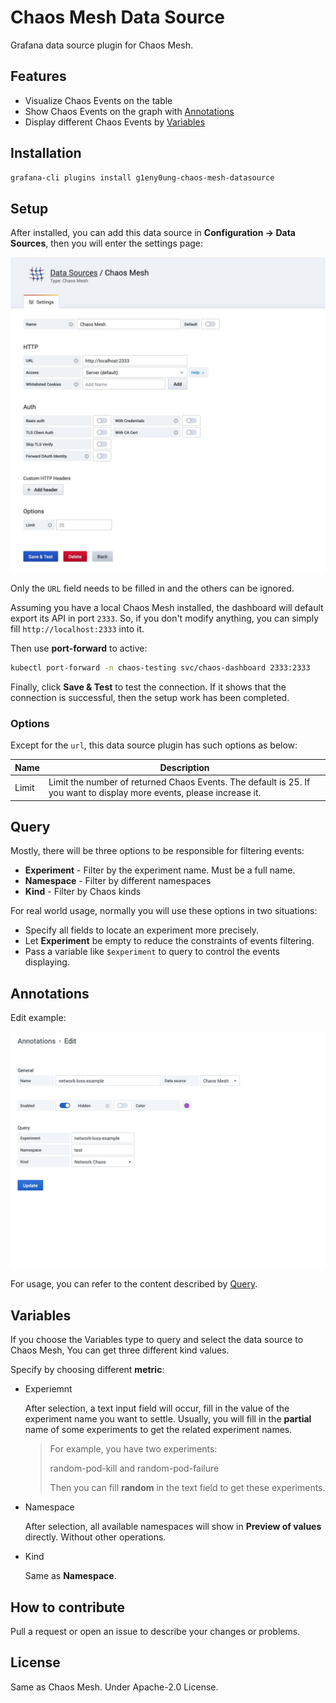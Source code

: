 # Chaos Mesh Data Source

Grafana data source plugin for Chaos Mesh.

## Features

- Visualize Chaos Events on the table
- Show Chaos Events on the graph with [Annotations](https://grafana.com/docs/grafana/latest/dashboards/annotations/)
- Display different Chaos Events by [Variables](https://grafana.com/docs/grafana/latest/variables/)

## Installation

```sh
grafana-cli plugins install g1eny0ung-chaos-mesh-datasource
```

## Setup

After installed, you can add this data source in **Configuration -> Data Sources**, then you will enter the settings page:

![Data Source settings](https://raw.githubusercontent.com/g1eny0ung/grafana-chaos-mesh-datasource/master/img/settings.jpg)

Only the `URL` field needs to be filled in and the others can be ignored.

Assuming you have a local Chaos Mesh installed, the dashboard will default export its API in port `2333`. So, if you don't modify anything, you can simply fill `http://localhost:2333` into it.

Then use **port-forward** to active:

```sh
kubectl port-forward -n chaos-testing svc/chaos-dashboard 2333:2333
```

Finally, click **Save & Test** to test the connection. If it shows that the connection is successful, then the setup work has been completed.

### Options

Except for the `url`, this data source plugin has such options as below:

| Name  | Description                                                                                                           |
| ----- | --------------------------------------------------------------------------------------------------------------------- |
| Limit | Limit the number of returned Chaos Events. The default is 25. If you want to display more events, please increase it. |

## Query

Mostly, there will be three options to be responsible for filtering events:

- **Experiment** - Filter by the experiment name. Must be a full name.
- **Namespace** - Filter by different namespaces
- **Kind** - Filter by Chaos kinds

For real world usage, normally you will use these options in two situations:

- Specify all fields to locate an experiment more precisely.
- Let **Experiment** be empty to reduce the constraints of events filtering.
- Pass a variable like `$experiment` to query to control the events displaying.

## Annotations

Edit example:

![Data Source annotations](https://raw.githubusercontent.com/g1eny0ung/grafana-chaos-mesh-datasource/master/img/annotations.png)

For usage, you can refer to the content described by [Query](#query).

## Variables

If you choose the Variables type to query and select the data source to Chaos Mesh, You can get three different kind values.

Specify by choosing different **metric**:

- Experiemnt

  After selection, a text input field will occur, fill in the value of the experiment name you want to settle. Usually, you will fill in the **partial** name of some experiments to get the related experiment names.

  > For example, you have two experiments:
  >
  > random-pod-kill and random-pod-failure
  >
  > Then you can fill **random** in the text field to get these experiments.

- Namespace

  After selection, all available namespaces will show in **Preview of values** directly. Without other operations.

- Kind

  Same as **Namespace**.

## How to contribute

Pull a request or open an issue to describe your changes or problems.

## License

Same as Chaos Mesh. Under Apache-2.0 License.
